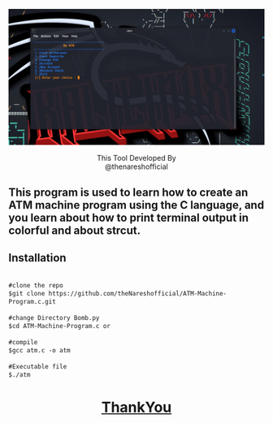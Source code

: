 <p align=center>

<img src='assets/atm.png'>

<p align='center'>This Tool Developed By <br> <a herf="https://www.instagram.com/the_naresh_offcial/">@thenareshofficial</p>

## This program is used to learn how to create an ATM machine program using the C language, and you learn about how to print terminal output in colorful and about strcut.


## Installation

```console

#clone the repo
$git clone https://github.com/theNareshofficial/ATM-Machine-Program.c.git

#change Directory Bomb.py
$cd ATM-Machine-Program.c or

#compile
$gcc atm.c -o atm

#Executable file
$./atm

```


<h1 align='center'><u>ThankYou</u></h1>

